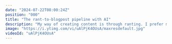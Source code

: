 ```yaml
---
date: "2024-07-22T08:00:24Z"
position: "000"
title: "The rant-to-blogpost pipeline with AI"
description: "My way of creating content is through ranting. I prefer monologue over the written form.\nI finally found a way to create written content through my preferred method: speaking. \nThis is the first use of AI I personally find useful.\n\nTry https://blogrecorder.com, it's fantastic.\n\nFollow me here:\nWebsite: https://timbenniks.dev\nTwitter: https://twitter.com/timbenniks\nLinkedIn: https://linkedin.com/in/timbenniks\nGithub: https://github.com/timbenniks"
image: "https://i.ytimg.com/vi/uAlPjK4OUsA/maxresdefault.jpg"
videoId: "uAlPjK4OUsA"
---
```


